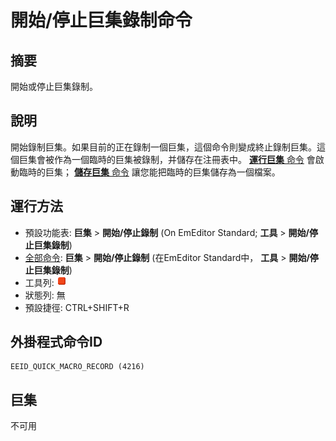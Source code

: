 # 開始/停止巨集錄制命令

## 摘要

開始或停止巨集錄制。

## 說明

開始錄制巨集。如果目前的正在錄制一個巨集，這個命令則變成終止錄制巨集。這個巨集會被作為一個臨時的巨集被錄制，并儲存在注冊表中。 [**運行巨集** 命令](quick_macro_run) 會啟動臨時的巨集； [**儲存巨集** 命令](macro_save) 讓您能把臨時的巨集儲存為一個檔案。

## 運行方法

- 預設功能表: **巨集** \> **開始/停止錄制** (On EmEditor
Standard; **工具** \> **開始/停止巨集錄制**)
- [全部命令](../tools/all_commands): **巨集**
\> **開始/停止錄制** (在EmEditor Standard中， **工具** \> **開始/停止巨集錄制**)
- 工具列: ![](../../images/quickmacrorecord.png)
- 狀態列: 無
- 預設捷徑: CTRL+SHIFT+R

## 外掛程式命令ID

```
EEID_QUICK_MACRO_RECORD (4216)
```

## 巨集

不可用
